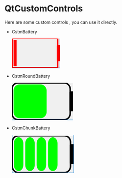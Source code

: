 # QtCustomControls
Here are some custom controls , you can use it directly.

* CstmBattery<p>
![CstmBattery](/IMAGE/CstmBattery.png)  

* CstmRoundBattery<p>
![CstmRoundBattery](/IMAGE/CstmRoundBattery.png)  

* CstmChunkBattery<p>
![CstmChunkBattery](/IMAGE/CstmChunkBattery.png)  
